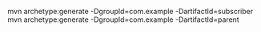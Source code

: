 mvn archetype:generate -DgroupId=com.example -DartifactId=subscriber
mvn archetype:generate -DgroupId=com.example -DartifactId=parent